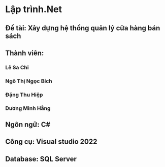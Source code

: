 # Lập trình.Net
## Đề tài: Xây dựng hệ thống quản lý cửa hàng bán sách
## Thành viên: 
### Lê Sa Chi
### Ngô Thị Ngọc Bích
### Đặng Thu Hiệp 
### Dương Minh Hằng

## Ngôn ngữ: C#
## Công cụ: Visual studio 2022
## Database: SQL Server
